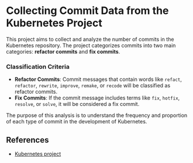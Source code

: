 # Collecting Commit Data from the Kubernetes Project

This project aims to collect and analyze the number of commits in the Kubernetes repository. The project categorizes commits into two main categories: **refactor commits** and **fix commits**.

### Classification Criteria

- **Refactor Commits**: Commit messages that contain words like `refact`, `refactor`, `rewrite`, `improve`, `remake`, or `recode` will be classified as refactor commits.
- **Fix Commits**: If the commit message includes terms like `fix`, `hotfix`, `resolve`, or `solve`, it will be considered a fix commit.

The purpose of this analysis is to understand the frequency and proportion of each type of commit in the development of Kubernetes.

## References

- [Kubernetes project](https://github.com/kubernetes/kubernetes)
